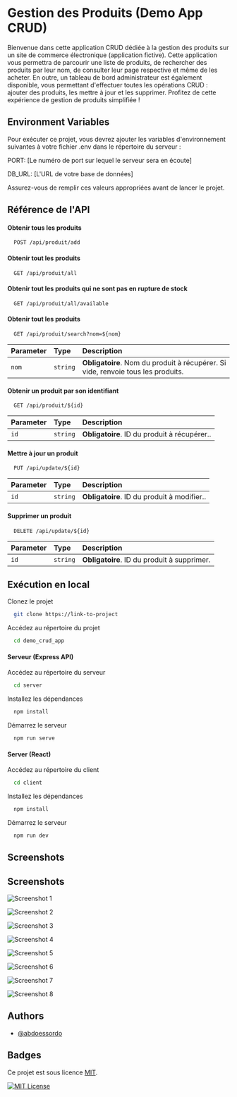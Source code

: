 # Gestion des Produits (Demo App CRUD)

Bienvenue dans cette application CRUD dédiée à la gestion des produits sur un site de commerce électronique (application fictive). Cette application vous permettra de parcourir une liste de produits, de rechercher des produits par leur nom, de consulter leur page respective et même de les acheter. En outre, un tableau de bord administrateur est également disponible, vous permettant d'effectuer toutes les opérations CRUD : ajouter des produits, les mettre à jour et les supprimer. Profitez de cette expérience de gestion de produits simplifiée !

## Environment Variables

Pour exécuter ce projet, vous devrez ajouter les variables d'environnement suivantes à votre fichier .env dans le répertoire du serveur :

PORT: [Le numéro de port sur lequel le serveur sera en écoute]

DB_URL: [L'URL de votre base de données]

Assurez-vous de remplir ces valeurs appropriées avant de lancer le projet.

## Référence de l'API

#### Obtenir tous les produits

```http
  POST /api/produit/add
```

#### Obtenir tout les produits

```http
  GET /api/produit/all
```

#### Obtenir tout les produits qui ne sont pas en rupture de stock

```http
  GET /api/produit/all/available
```

#### Obtenir tout les produits

```http
  GET /api/produit/search?nom=${nom}
```

| Parameter | Type     | Description                                                                      |
| :-------- | :------- | :------------------------------------------------------------------------------- |
| `nom`     | `string` | **Obligatoire**. Nom du produit à récupérer. Si vide, renvoie tous les produits. |

#### Obtenir un produit par son identifiant

```http
  GET /api/produit/${id}
```

| Parameter | Type     | Description                                  |
| :-------- | :------- | :------------------------------------------- |
| `id`      | `string` | **Obligatoire**. ID du produit à récupérer.. |

#### Mettre à jour un produit

```http
  PUT /api/update/${id}
```

| Parameter | Type     | Description                                 |
| :-------- | :------- | :------------------------------------------ |
| `id`      | `string` | **Obligatoire**. ID du produit à modifier.. |

#### Supprimer un produit

```http
  DELETE /api/update/${id}
```

| Parameter | Type     | Description                                 |
| :-------- | :------- | :------------------------------------------ |
| `id`      | `string` | **Obligatoire**. ID du produit à supprimer. |

## Exécution en local

Clonez le projet

```bash
  git clone https://link-to-project
```

Accédez au répertoire du projet

```bash
  cd demo_crud_app
```

#### Serveur (Express API)

Accédez au répertoire du serveur

```bash
  cd server
```

Installez les dépendances

```bash
  npm install
```

Démarrez le serveur

```bash
  npm run serve
```

#### Server (React)

Accédez au répertoire du client

```bash
  cd client
```

Installez les dépendances

```bash
  npm install
```

Démarrez le serveur

```bash
  npm run dev
```

## Screenshots

## Screenshots

![Screenshot 1](https://abdoessordo.github.io/demo_crud_app/screenshots/1.png)

![Screenshot 2](https://abdoessordo.github.io/demo_crud_app/screenshots/2.png)

![Screenshot 3](https://abdoessordo.github.io/demo_crud_app/screenshots/3.png)

![Screenshot 4](https://abdoessordo.github.io/demo_crud_app/screenshots/4.png)

![Screenshot 5](https://abdoessordo.github.io/demo_crud_app/screenshots/5.png)

![Screenshot 6](https://abdoessordo.github.io/demo_crud_app/screenshots/6.png)

![Screenshot 7](https://abdoessordo.github.io/demo_crud_app/screenshots/7.png)

![Screenshot 8](https://abdoessordo.github.io/demo_crud_app/screenshots/8.png)

## Authors

- [@abdoessordo](https://www.github.com/abdoessordo)

## Badges

Ce projet est sous licence [MIT](https://github.com/abdoessordo/demo_crud_app/blob/main/LICENSE).

[![MIT License](https://img.shields.io/badge/License-MIT-green.svg)](https://github.com/abdoessordo/demo_crud_app/blob/main/LICENSE)
